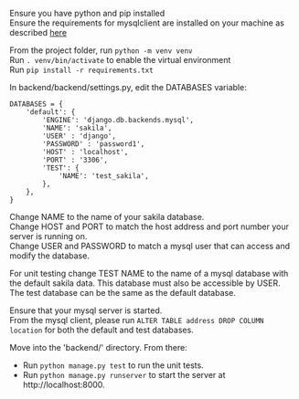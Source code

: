 Ensure you have python and pip installed\
Ensure the requirements for mysqlclient are installed on your machine as described [here](https://github.com/PyMySQL/mysqlclient#linux)

From the project folder, run `python -m venv venv`\
Run `. venv/bin/activate` to enable the virtual environment\
Run `pip install -r requirements.txt`

In backend/backend/settings.py, edit the DATABASES variable:
```
DATABASES = {
    'default': {
        'ENGINE': 'django.db.backends.mysql',
        'NAME': 'sakila',
        'USER' : 'django',
        'PASSWORD' : 'password1',
        'HOST' : 'localhost',
        'PORT' : '3306',
        'TEST': {
            'NAME': 'test_sakila',
        },
    },
}
```
Change NAME to the name of your sakila database. \
Change HOST and PORT to match the host address and port number your server is running on.\
Change USER and PASSWORD to match a mysql user that can access and modify the database.

For unit testing change TEST NAME to the name of a mysql database with the default sakila data. This database must also be accessible by USER.\
The test database can be the same as the default database.

Ensure that your mysql server is started.\
From the mysql client, please run `ALTER TABLE address DROP COLUMN location` for both the default and test databases. 

Move into the 'backend/' directory. From there:
- Run `python manage.py test` to run the unit tests.
- Run `python manage.py runserver` to start the server at http://localhost:8000.
